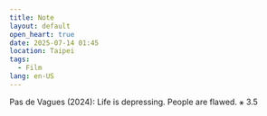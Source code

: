 ```yaml
---
title: Note
layout: default
open_heart: true
date: 2025-07-14 01:45
location: Taipei
tags: 
  - Film
lang: en-US
---
```


Pas de Vagues (2024): Life is depressing. People are flawed. ⚹ 3.5
